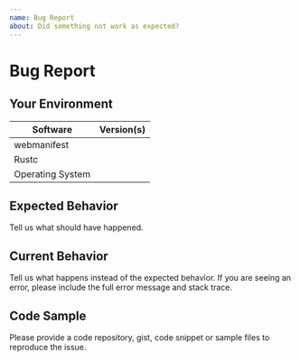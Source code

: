 ```yaml
---
name: Bug Report
about: Did something not work as expected?
---
```


# Bug Report
## Your Environment
| Software         | Version(s) |
| ---------------- | ---------- |
| webmanifest      |
| Rustc            |
| Operating System |

## Expected Behavior
Tell us what should have happened.

## Current Behavior
Tell us what happens instead of the expected behavior. If you are seeing an
error, please include the full error message and stack trace.

## Code Sample
Please provide a code repository, gist, code snippet or sample files to
reproduce the issue.
